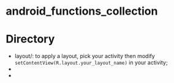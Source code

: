 android_functions_collection
============================
Directory
================
* layout/: to apply a layout, pick your activity then modify `setContentView(R.layout.your_layout_name)` in your activity;
* 
* 


